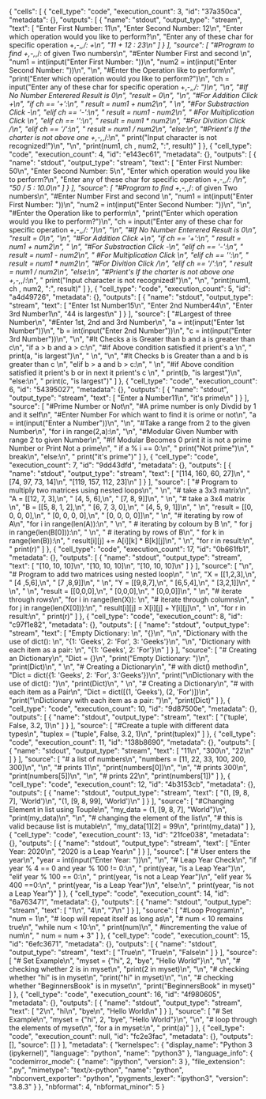 {
 "cells": [
  {
   "cell_type": "code",
   "execution_count": 3,
   "id": "37a350ca",
   "metadata": {},
   "outputs": [
    {
     "name": "stdout",
     "output_type": "stream",
     "text": [
      "Enter First Number: 11\n",
      "Enter Second Number: 12\n",
      "Enter which operation would you like to perform?\n",
      "Enter any of these char for specific operation +,-,*,/: +\n",
      "11 + 12 : 23\n"
     ]
    }
   ],
   "source": [
    "#Program to find +,-,*,/: of given Two numbers\n",
    "#Enter Number First and second \n",
    "num1 = int(input(\"Enter First Number: \"))\n",
    "num2 = int(input(\"Enter Second Number: \"))\n",
    "\n",
    "#Enter the Operation like to perform\n",
    "print(\"Enter which operation would you like to perform?\")\n",
    "ch = input(\"Enter any of these char for specific operation +,-,*,/: \")\n",
    "\n",
    "#If No Number Enterered Result is 0\n",
    "result = 0\n",
    "\n",
    "#For Addition Click +\n",
    "if ch == '+':\n",
    "    result = num1 + num2\n",
    "    \n",
    "#For Substraction Click -\n",
    "elif ch == '-':\n",
    "    result = num1 - num2\n",
    " #For Multiplication Click *\n",
    "elif ch == '*':\n",
    "    result = num1 * num2\n",
    "#For Divition Click /\n",
    "elif ch == '/':\n",
    "    result = num1 / num2\n",
    "else:\n",
    "#Prient's If the charter is not above one +,-,*,/:\n",
    "    print(\"Input character is not recognized!\")\n",
    "\n",
    "print(num1, ch , num2, \":\", result)"
   ]
  },
  {
   "cell_type": "code",
   "execution_count": 4,
   "id": "e143ec61",
   "metadata": {},
   "outputs": [
    {
     "name": "stdout",
     "output_type": "stream",
     "text": [
      "Enter First Number: 50\n",
      "Enter Second Number: 5\n",
      "Enter which operation would you like to perform?\n",
      "Enter any of these char for specific operation +,-,*,/: /\n",
      "50 / 5 : 10.0\n"
     ]
    }
   ],
   "source": [
    "#Program to find +,-,*,/: of given Two numbers\n",
    "#Enter Number First and second \n",
    "num1 = int(input(\"Enter First Number: \"))\n",
    "num2 = int(input(\"Enter Second Number: \"))\n",
    "\n",
    "#Enter the Operation like to perform\n",
    "print(\"Enter which operation would you like to perform?\")\n",
    "ch = input(\"Enter any of these char for specific operation +,-,*,/: \")\n",
    "\n",
    "#If No Number Enterered Result is 0\n",
    "result = 0\n",
    "\n",
    "#For Addition Click +\n",
    "if ch == '+':\n",
    "    result = num1 + num2\n",
    "    \n",
    "#For Substraction Click -\n",
    "elif ch == '-':\n",
    "    result = num1 - num2\n",
    " #For Multiplication Click *\n",
    "elif ch == '*':\n",
    "    result = num1 * num2\n",
    "#For Divition Click /\n",
    "elif ch == '/':\n",
    "    result = num1 / num2\n",
    "else:\n",
    "#Prient's If the charter is not above one +,-,*,/:\n",
    "    print(\"Input character is not recognized!\")\n",
    "\n",
    "print(num1, ch , num2, \":\", result)"
   ]
  },
  {
   "cell_type": "code",
   "execution_count": 5,
   "id": "a4d49726",
   "metadata": {},
   "outputs": [
    {
     "name": "stdout",
     "output_type": "stream",
     "text": [
      "Enter 1st Number15\n",
      "Enter 2nd Number44\n",
      "Enter 3rd Number1\n",
      "44 is largest\n"
     ]
    }
   ],
   "source": [
    "#Largest of three Number\n",
    "#Enter 1st, 2nd and 3rd Number\n",
    "a = int(input(\"Enter 1st Number\"))\n",
    "b = int(input(\"Enter 2nd Number\"))\n",
    "c = int(input(\"Enter 3rd Number\"))\n",
    "\n",
    "#It Checks a is Greater than b and a is greater than c\n",
    "if a > b and a > c:\n",
    "#if Above condition satisfied it prient's a    \n",
    "    print(a, \"is largest\")\n",
    "    \n",
    "\n",
    "#It Checks b is Greater than a and b is greater than c    \n",
    "elif b > a and b > c:\n",
    "    \n",
    "#if Above condition satisfied it prient's b or in next it prient's c    \n",
    "    print(b, \"is largest\")\n",
    "else:\n",
    "    print(c, \"is largest\")"
   ]
  },
  {
   "cell_type": "code",
   "execution_count": 6,
   "id": "54395027",
   "metadata": {},
   "outputs": [
    {
     "name": "stdout",
     "output_type": "stream",
     "text": [
      "Enter a Number11\n",
      "it's prime\n"
     ]
    }
   ],
   "source": [
    "#Prime Number or Not\n",
    "#A prime number is only Divdid by 1 and it self\n",
    "#Enter Number For which want to find it is orime or not\n",
    "a = int(input(\"Enter a Number\"))\n",
    "\n",
    "#Take a range from 2 to the given Number\n",
    "for i in range(2,a):\n",
    "\n",
    "#Modular Given Number with range 2 to given Number\n",
    "#if Modular Becomes 0 print it is not a prime Number or Print Not a prime\n",
    "    if a % i == 0:\n",
    "        print(\"Not prime\")\n",
    "        break\n",
    "else:\n",
    "    print(\"it's prime\")"
   ]
  },
  {
   "cell_type": "code",
   "execution_count": 7,
   "id": "9dd43dfd",
   "metadata": {},
   "outputs": [
    {
     "name": "stdout",
     "output_type": "stream",
     "text": [
      "[114, 160, 60, 27]\n",
      "[74, 97, 73, 14]\n",
      "[119, 157, 112, 23]\n"
     ]
    }
   ],
   "source": [
    "# Program to multiply two matrices using nested loops\n",
    "  \n",
    "# take a 3x3 matrix\n",
    "A = [[12, 7, 3],\n",
    "    [4, 5, 6],\n",
    "    [7, 8, 9]]\n",
    "  \n",
    "# take a 3x4 matrix    \n",
    "B = [[5, 8, 1, 2],\n",
    "    [6, 7, 3, 0],\n",
    "    [4, 5, 9, 1]]\n",
    "      \n",
    "result = [[0, 0, 0, 0],\n",
    "        [0, 0, 0, 0],\n",
    "        [0, 0, 0, 0]]\n",
    "  \n",
    "# iterating by row of A\n",
    "for i in range(len(A)):\n",
    "  \n",
    "    # iterating by coloum by B \n",
    "    for j in range(len(B[0])):\n",
    "  \n",
    "        # iterating by rows of B\n",
    "        for k in range(len(B)):\n",
    "            result[i][j] += A[i][k] * B[k][j]\n",
    "  \n",
    "for r in result:\n",
    "    print(r)"
   ]
  },
  {
   "cell_type": "code",
   "execution_count": 17,
   "id": "0b661fb1",
   "metadata": {},
   "outputs": [
    {
     "name": "stdout",
     "output_type": "stream",
     "text": [
      "[10, 10, 10]\n",
      "[10, 10, 10]\n",
      "[10, 10, 10]\n"
     ]
    }
   ],
   "source": [
    "\n",
    "# Program to add two matrices using nested loop\n",
    " \n",
    "X = [[1,2,3],\n",
    "    [4 ,5,6],\n",
    "    [7 ,8,9]]\n",
    " \n",
    "Y = [[9,8,7],\n",
    "    [6,5,4],\n",
    "    [3,2,1]]\n",
    " \n",
    " \n",
    "result = [[0,0,0],\n",
    "        [0,0,0],\n",
    "        [0,0,0]]\n",
    " \n",
    "# iterate through rows\n",
    "for i in range(len(X)):  \n",
    "# iterate through columns\n",
    "    for j in range(len(X[0])):\n",
    "        result[i][j] = X[i][j] + Y[i][j]\n",
    " \n",
    "for r in result:\n",
    "    print(r)"
   ]
  },
  {
   "cell_type": "code",
   "execution_count": 8,
   "id": "c97f1e82",
   "metadata": {},
   "outputs": [
    {
     "name": "stdout",
     "output_type": "stream",
     "text": [
      "Empty Dictionary: \n",
      "{}\n",
      "\n",
      "Dictionary with the use of dict(): \n",
      "{1: 'Geeks', 2: 'For', 3: 'Geeks'}\n",
      "\n",
      "Dictionary with each item as a pair: \n",
      "{1: 'Geeks', 2: 'For'}\n"
     ]
    }
   ],
   "source": [
    "# Creating an Dictionary\n",
    "Dict = {}\n",
    "print(\"Empty Dictionary: \")\n",
    "print(Dict)\n",
    " \n",
    "# Creating a Dictionary\n",
    "# with dict() method\n",
    "Dict = dict({1: 'Geeks', 2: 'For', 3:'Geeks'})\n",
    "print(\"\\nDictionary with the use of dict(): \")\n",
    "print(Dict)\n",
    " \n",
    "# Creating a Dictionary\n",
    "# with each item as a Pair\n",
    "Dict = dict([(1, 'Geeks'), (2, 'For')])\n",
    "print(\"\\nDictionary with each item as a pair: \")\n",
    "print(Dict)"
   ]
  },
  {
   "cell_type": "code",
   "execution_count": 10,
   "id": "9d87500e",
   "metadata": {},
   "outputs": [
    {
     "name": "stdout",
     "output_type": "stream",
     "text": [
      "('tuple', False, 3.2, 1)\n"
     ]
    }
   ],
   "source": [
    "#Create a tuple with different data types\n",
    "tuplex = (\"tuple\", False, 3.2, 1)\n",
    "print(tuplex)"
   ]
  },
  {
   "cell_type": "code",
   "execution_count": 11,
   "id": "138b8690",
   "metadata": {},
   "outputs": [
    {
     "name": "stdout",
     "output_type": "stream",
     "text": [
      "11\n",
      "300\n",
      "22\n"
     ]
    }
   ],
   "source": [
    "# a list of numbers\n",
    "numbers = [11, 22, 33, 100, 200, 300]\n",
    "\n",
    "# prints 11\n",
    "print(numbers[0])\n",
    "\n",
    "# prints 300\n",
    "print(numbers[5])\n",
    "\n",
    "# prints 22\n",
    "print(numbers[1])"
   ]
  },
  {
   "cell_type": "code",
   "execution_count": 12,
   "id": "4b3153cb",
   "metadata": {},
   "outputs": [
    {
     "name": "stdout",
     "output_type": "stream",
     "text": [
      "(1, [9, 8, 7], 'World')\n",
      "(1, [9, 8, 99], 'World')\n"
     ]
    }
   ],
   "source": [
    "#Changing Element in list using Touple\n",
    "my_data = (1, [9, 8, 7], \"World\")\n",
    "print(my_data)\n",
    "\n",
    "# changing the element of the list\n",
    "# this is valid because list is mutable\n",
    "my_data[1][2] = 99\n",
    "print(my_data)"
   ]
  },
  {
   "cell_type": "code",
   "execution_count": 13,
   "id": "21fce038",
   "metadata": {},
   "outputs": [
    {
     "name": "stdout",
     "output_type": "stream",
     "text": [
      "Enter Year: 2020\n",
      "2020 is a Leap Year\n"
     ]
    }
   ],
   "source": [
    "# User enters the year\n",
    "year = int(input(\"Enter Year: \"))\n",
    "\n",
    "# Leap Year Check\n",
    "if year % 4 == 0 and year % 100 != 0:\n",
    "    print(year, \"is a Leap Year\")\n",
    "elif year % 100 == 0:\n",
    "    print(year, \"is not a Leap Year\")\n",
    "elif year % 400 ==0:\n",
    "    print(year, \"is a Leap Year\")\n",
    "else:\n",
    "    print(year, \"is not a Leap Year\")"
   ]
  },
  {
   "cell_type": "code",
   "execution_count": 14,
   "id": "6a763471",
   "metadata": {},
   "outputs": [
    {
     "name": "stdout",
     "output_type": "stream",
     "text": [
      "1\n",
      "4\n",
      "7\n"
     ]
    }
   ],
   "source": [
    "#Loop Program\n",
    "num = 1\n",
    "# loop will repeat itself as long as\n",
    "# num < 10 remains true\n",
    "while num < 10:\n",
    "    print(num)\n",
    "    #incrementing the value of num\n",
    "    num = num + 3"
   ]
  },
  {
   "cell_type": "code",
   "execution_count": 15,
   "id": "6efc3671",
   "metadata": {},
   "outputs": [
    {
     "name": "stdout",
     "output_type": "stream",
     "text": [
      "True\n",
      "True\n",
      "False\n"
     ]
    }
   ],
   "source": [
    "# Set Example\n",
    "myset = {\"hi\", 2, \"bye\", \"Hello World\"}\n",
    "\n",
    "# checking whether 2 is in myset\n",
    "print(2 in myset)\n",
    "\n",
    "# checking whether \"hi\" is in myset\n",
    "print(\"hi\" in myset)\n",
    "\n",
    "# checking whether \"BeginnersBook\" is in myset\n",
    "print(\"BeginnersBook\" in myset)"
   ]
  },
  {
   "cell_type": "code",
   "execution_count": 16,
   "id": "4f980605",
   "metadata": {},
   "outputs": [
    {
     "name": "stdout",
     "output_type": "stream",
     "text": [
      "2\n",
      "hi\n",
      "bye\n",
      "Hello World\n"
     ]
    }
   ],
   "source": [
    "# Set Example\n",
    "myset = {\"hi\", 2, \"bye\", \"Hello World\"}\n",
    "\n",
    "# loop through the elements of myset\n",
    "for a in myset:\n",
    "    print(a)"
   ]
  },
  {
   "cell_type": "code",
   "execution_count": null,
   "id": "fc2e3fac",
   "metadata": {},
   "outputs": [],
   "source": []
  }
 ],
 "metadata": {
  "kernelspec": {
   "display_name": "Python 3 (ipykernel)",
   "language": "python",
   "name": "python3"
  },
  "language_info": {
   "codemirror_mode": {
    "name": "ipython",
    "version": 3
   },
   "file_extension": ".py",
   "mimetype": "text/x-python",
   "name": "python",
   "nbconvert_exporter": "python",
   "pygments_lexer": "ipython3",
   "version": "3.8.3"
  }
 },
 "nbformat": 4,
 "nbformat_minor": 5
}
